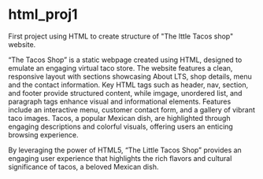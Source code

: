 # html_proj1
First project using HTML to create structure of "The lttle Tacos shop" website.

“The Tacos Shop” is a static webpage created using HTML, designed to emulate an engaging virtual taco store. 
The website features a clean, responsive layout with sections showcasing About LTS, shop details, menu and the contact information. Key HTML tags such as header, nav, section, and footer provide structured content, while imgage, unordered list, and paragraph tags enhance visual and informational elements.
Features include an interactive menu, customer contact form, and a gallery of vibrant taco images.
Tacos, a popular Mexican dish, are highlighted through engaging descriptions and colorful visuals, offering users an enticing browsing experience.

By leveraging the power of HTML5, “The Little Tacos Shop” provides an engaging user experience that highlights the rich flavors and cultural significance of tacos, a beloved Mexican dish.
